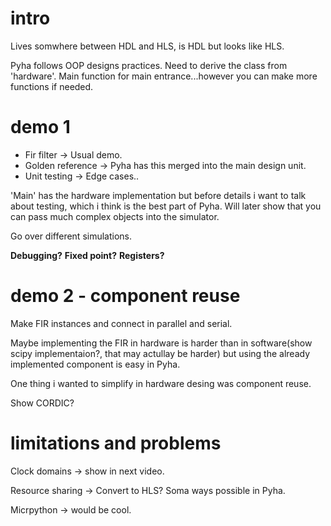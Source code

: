 # intro

Lives somwhere between HDL and HLS, is HDL but looks like HLS.

Pyha follows OOP designs practices. Need to derive the class from 'hardware'.
Main function for main entrance...however you can make more functions if needed.


# demo 1

* Fir filter -> Usual demo.
* Golden reference -> Pyha has this merged into the main design unit.
* Unit testing -> Edge cases..


'Main' has the hardware implementation but before details i want to talk about testing, 
which i think is the best part of Pyha. Will later show that you can pass much complex
objects into the simulator.

Go over different simulations.

**Debugging?**
**Fixed point?**
**Registers?**

# demo 2 - component reuse

Make FIR instances and connect in parallel and serial.

Maybe implementing the FIR in hardware is harder than in 
software(show scipy implementaion?, that may actullay be harder) but using the already implemented
component is easy in Pyha.

One thing i wanted to simplify in hardware desing was component reuse.

Show CORDIC?



# limitations and problems

Clock domains -> show in next video.

Resource sharing -> Convert to HLS? Soma ways possible in Pyha.

Micrpython -> would be cool.